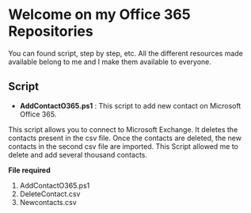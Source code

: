 # **Welcome on my Office 365 Repositories**

You can found script, step by step, etc. All the different resources made available belong to me and I make them available to everyone. 

## Script

* **AddContactO365.ps1** : This script to add new contact on Microsoft Office 365.

This script allows you to connect to Microsoft Exchange. It deletes the contacts present in the csv file. Once the contacts are deleted, the new contacts in the second csv file are imported. This Script allowed me to delete and add several thousand contacts.

**File required**

1. AddContactO365.ps1
2. DeleteContact.csv
3. Newcontacts.csv
